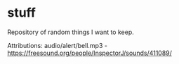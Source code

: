 # stuff
Repository of random things I want to keep.

Attributions:
audio/alert/bell.mp3 - https://freesound.org/people/InspectorJ/sounds/411089/
